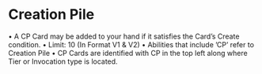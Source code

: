 # Creation Pile
• A CP Card may be added to your hand if it satisfies the Card’s Create condition.
• Limit: 10 (In Format V1 & V2)
• Abilities that include ’CP’ refer to Creation Pile
• CP Cards are identified with CP in the top left along where Tier or Invocation type is located.
